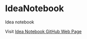 # IdeaNotebook

Idea notebook

Visit [Idea Notebook GitHub Web Page]

[Idea Notebook GitHub Web Page]:<https://suryakant54321.github.io/IdeaNotebook/index.html>
